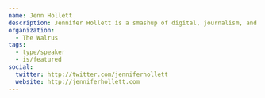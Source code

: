 ```yaml
---
name: Jenn Hollett
description: Jennifer Hollett is a smashup of digital, journalism, and politics. Jennifer has worked in digital since the late ’90s, when she became the youngest manager ever at Sony Music Canada, developing new media strategies for the label’s top artists. Jennifer recently co-founded a startup and developed “Super PAC App,” which debuted
organization:
  - The Walrus
tags:
  - type/speaker
  - is/featured
social:
  twitter: http://twitter.com/jenniferhollett
  website: http://jenniferhollett.com
---
```

